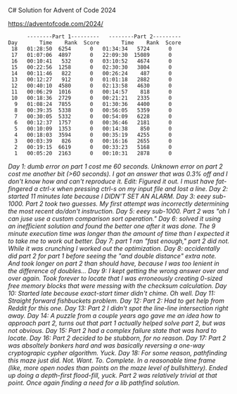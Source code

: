 
C# Solution for Advent of Code 2024

https://adventofcode.com/2024/

```
      --------Part 1---------   --------Part 2---------
Day       Time    Rank  Score       Time    Rank  Score
 18   01:28:50  6254      0   01:34:34   5724      0
 17   01:07:06  4897      0   22:09:30  15089      0
 16   00:10:41   532      0   03:10:52   4674      0
 15   00:22:56  1258      0   02:30:30   3804      0
 14   00:11:46   822      0   00:26:24    487      0
 13   00:12:27   912      0   01:01:18   2882      0
 12   00:40:10  4580      0   02:13:58   4630      0
 11   00:06:29  1016      0   00:14:57    818      0
 10   00:18:36  2729      0   00:21:21   2335      0
  9   01:08:24  7855      0   01:30:36   4400      0
  8   00:39:35  5338      0   00:56:05   5359      0
  7   00:30:05  5332      0   00:54:09   6228      0
  6   00:12:37  1757      0   00:36:46   2181      0
  5   00:10:09  1353      0   00:14:38    850      0
  4   00:18:03  3594      0   00:35:19   4255      0
  3   00:03:39   826      0   00:16:16   2655      0
  2   00:19:15  6619      0   00:33:23   5168      0
  1   00:05:20  2163      0   00:10:31   2878      0
```

*Day 1: dumb error on part 1 cost me 60 seconds. Unknown error on part 2 cost me another bit (>60 seconds). I got an answer that was 0.3% off and I don't know how and can't reproduce it. Edit: Figured it out. I must have fat-fingered a ctrl-x when pressing ctrl-s on my input file and lost a line.*
*Day 2: started 11 minutes late because I DIDN'T SET AN ALARM.*
*Day 3: eeey sub-1000. Part 2 took two guesses. My first attempt was incorrectly determining the most recent do/don't instruction.*
*Day 5: eeey sub-1000. Part 2 was "oh I can juse use a custom comparison sort operation."*
*Day 6: solved it using an inefficient solution and found the better one after it was done. The 9 minute execution time was longer than the amount of time than I expected it to take me to work out better.*
*Day 7: part 1 ran "fast enough," part 2 did not. While it was crunching I worked out the optimization.*
*Day 8: accidentally did part 2 for part 1 before seeing the "and double distance" extra note. And took longer on part 2 than should have, because I was too lenient in the difference of doubles...*
*Day 9: I kept getting the wrong answer over and over again. Took forever to locate that I was erroneously creating 0-sized free memory blocks that were messing with the checksum calculation.*
*Day 10: Started late because exact-start timer didn't chime. Oh well.*
*Day 11: Straight forward fishbuckets problem.*
*Day 12: Part 2: Had to get help from Reddit for this one.*
*Day 13: Part 2 I didn't spot the line-line intersection right away.*
*Day 14: A puzzle from a couple years ago gave me an idea how to approach part 2, turns out that part 1 actually helped solve part 2, but was not obvious.*
*Day 15: Part 2 had a complex failure state that was hard to locate.*
*Day 16: Part 2 decided to be stubborn, for no reason.*
*Day 17: Part 2 was absoltely bonkers hard and was basically reversing a one-way cryptograpic cypher algorithm. Yuck.*
*Day 18: For some reason, pathfinding this maze just did. Not. Want. To. Complete. In a reasonable time frame (like, more open nodes than points on the maze level of bullshittery). Ended up doing a depth-first flood-fill, yuck. Part 2 was relatively trivial at that point. Once again finding a need for a lib pathfind solution.*